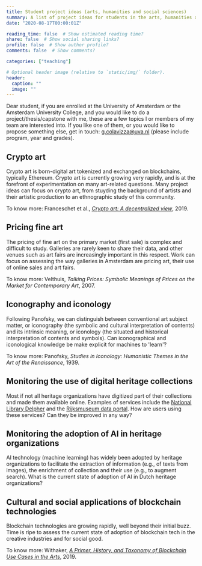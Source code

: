 ```yaml
---
title: Student project ideas (arts, humanities and social sciences)
summary: A list of project ideas for students in the arts, humanities and social sciences.
date: "2020-08-17T00:00:01Z"

reading_time: false  # Show estimated reading time?
share: false  # Show social sharing links?
profile: false  # Show author profile?
comments: false  # Show comments?

categories: ["teaching"]

# Optional header image (relative to `static/img/` folder).
header:
  caption: ""
  image: ""
---
```


Dear student, if you are enrolled at the University of Amsterdam or the Amsterdam University College, and you would like to do a project/thesis/capstone with me, these are a few topics I or members of my team are interested into. If you like one of them, or you would like to propose something else, get in touch: <g.colavizza@uva.nl> (please include program, year and grades). 

## Crypto art

Crypto art is born-digital art tokenized and exchanged on blockchains, typically Ethereum. Crypto art is currently growing very rapidly, and is at the forefront of experimentation on many art-related questions. Many project ideas can focus on crypto art, from stuyding the background of artists and their artistic production to an ethnographic study of this community.

To know more: Franceschet et al., *[Crypto art: A decentralized view](https://arxiv.org/abs/1906.03263)*, 2019.

## Pricing fine art

The pricing of fine art on the primary market (first sale) is complex and difficult to study. Galleries are rarely keen to share their data, and other venues such as art fairs are increasingly important in this respect. Work can focus on assessing the way galleries in Amsterdam are pricing art, their use of online sales and art fairs.

To know more: Velthuis, *Talking Prices: Symbolic Meanings of Prices on the Market for Contemporary Art*, 2007.

## Iconography and iconology

Following Panofsky, we can distinguish between conventional art subject matter, or iconography (the symbolic and cultural interpretation of contents) and its intrinsic meaning, or iconology (the situated and historical interpretation of contents and symbols). Can iconographical and iconological knowledge be make explicit for machines to 'learn'?

To know more: Panofsky, *Studies in Iconology: Humanistic Themes in the Art of the Renaissance*, 1939.

## Monitoring the use of digital heritage collections

Most if not all heritage organizations have digitized part of their collections and made them available online. Examples of services include the [National Library Delpher](https://www.delpher.nl) and the [Rijksmuseum data portal](https://www.rijksmuseum.nl/en/data). How are users using these services? Can they be improved in any way?

## Monitoring the adoption of AI in heritage organizations

AI technology (machine learning) has widely been adopted by heritage organizations to facilitate the extraction of information (e.g., of texts from images), the enrichment of collection and their use (e.g., to augment search). What is the current state of adoption of AI in Dutch heritage organizations?

## Cultural and social applications of blockchain technologies

Blockchain technologies are growing rapidly, well beyond their initial buzz. Time is ripe to assess the current state of adoption of blockchain tech in the creative industries and for social good.

To know more: Withaker, *[A Primer, History, and Taxonomy of Blockchain Use Cases in the Arts](https://artivate.org/artivate/article/view/94)*, 2019.






